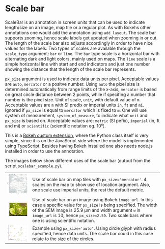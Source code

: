 # Scale bar

ScaleBar is an annotation in screen units that can be used to indicate length/size on an image, map tile or a regular plot.
As with Bokehs other annotations one would add the annotation using `add_layout`. The scale bar supports zooming, hence scale labels get updated when zooming in or out. The length of the scale bar also adjusts accordingly in order to have nice values for the labels. Two types of scales are available through the `scale_type` argument: `bar` or `line`. The `bar` type scale is a horizontal bar with alternating dark and light colors, mainly used on maps. The `line` scale is a simple horizontal line with start and end indicators and just one number showing the distance that the length of the scale bar represents.

`px_size` argument is used to indicate data units per pixel. Acceptable values are `auto`, `mercator` or a positve number. Using `auto` the pixel size is determined automatically from range limits of the x-axis, `mercator` is based on great circle distance between 2 points, while if specifing a number that number is the pixel size. Unit of scale, `unit`, with default value of `m`. Acceptable values are `m` with SI predix or imperial units `in`, `ft` and `mi`. Ignored if `px_size` is equal to `mercator` which is fixed to `m`. One will use system of measurement, `system_of_measure`, to indicate what `unit` and `px_size` is based on. Acceptable values are: `metric` (SI pefix), `imperial` (in, ft and mi) or `scientific` (scientific notation eg. 10⁵).

This is a [Bokeh custom extension](https://docs.bokeh.org/en/latest/docs/user_guide/extensions.html), where the Python class itself is very simple, since it is on the JavaScript side where the model is implemented using TypeScript. Besides having Bokeh installed one also needs node.js installed in order to use the annotation.

The images below show different uses of the scale bar (output from the script `scalebar_example.py`).

<table>
   <tr>
      <td><img src="./assets/scalebar_map_tile.png" width="400px"></img></td>
      <td>Use of scale bar on map tiles with <code>px_size='mercator'</code>.
      4 scales on the map to show use of location argument.
      Also, one scale use imperial units, the rest the default metric.
      </td>
   </tr> 
   <tr>
      <td><img src="./assets/scalebar_specified_pxsize.png" width="400px"></img></td>
      <td>Use of scale bar on an image using Bokeh <code>image_url</code>. In this case a specific value for <code>px_size</code> is being specified.
         The width of the SEM image is 25.9 μm and width argument <code>w</code> in <code>image_url</code> is 10, hence <code>px_size=2.59</code>.
         Two scale bars where one is using scientific notation.
      </td>
   </tr>  
   <tr>
      <td>
         <img src="./assets/scalebar_auto.png" width="400px"></img>
      </td>
      <td>
         Example using <code>px_size='auto'</code>. Using circle glyph with radius specified, hence data units.
         The scale bar could in this case relate to the size of the circles.
      </td>
   </tr>
</table>
